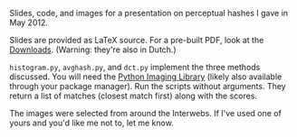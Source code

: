 Slides, code, and images for a presentation on perceptual hashes I gave in May 2012.

Slides are provided as LaTeX source. For a pre-built PDF, look at the [Downloads](https://github.com/Cairnarvon/phash-presentation/downloads). (Warning: they're also in Dutch.)

`histogram.py`, `avghash.py`, and `dct.py` implement the three methods discussed. You will need the [Python Imaging Library](http://www.pythonware.com/products/pil/) (likely also available through your package manager). Run the scripts without arguments. They return a list of matches (closest match first) along with the scores.

The images were selected from around the Interwebs. If I've used one of yours and you'd like me not to, let me know.

